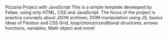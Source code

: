 Pizzaria Project with JavaScript
This is a simple template developed by Felipe, using only HTML, CSS and JavaScript.
The focus of the project is practice concepts about JSON archives, DOM manipulation using JS, basics ideas of Flexbox and CSS Grid, loop/choice/conditional structures, arrows functions, variables, Math object and more!
